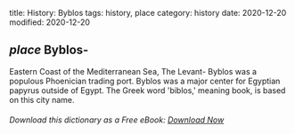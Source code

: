 title: History: Byblos
tags: history, place
category: history
date: 2020-12-20
modified: 2020-12-20

## _place_ Byblos-
Eastern Coast of the Mediterranean Sea, The
Levant-
Byblos was a populous Phoenician trading port. Byblos was a
major center for Egyptian papyrus outside of Egypt. The Greek word
'biblos,' meaning book, is based on this city name.


###### Download *this* dictionary as a Free eBook: [Download Now]({static}static/SerfHistoryDictionary.pdf)

